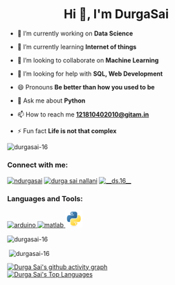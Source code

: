 <h1 align="center">Hi 👋, I'm DurgaSai</h1>


- 🔭 I’m currently working on **Data Science**

- 🌱 I’m currently learning **Internet of things**

- 👯 I’m looking to collaborate on **Machine Learning**

- 🤝 I’m looking for help with **SQL, Web Development**

- 😄 Pronouns **Be better than how you used to be**

- 💬 Ask me about **Python**

- 📫 How to reach me **121810402010@gitam.in**

- ⚡ Fun fact **Life is not that complex**


<p align="left"> <img src="https://komarev.com/ghpvc/?username=durgasai-16&label=Profile%20views&color=0e75b6&style=flat" alt="durgasai-16" /> </p>
<h3 align="left">Connect with me:</h3>
<p align="left">
<a href="https://twitter.com/ndurgasai" target="blank"><img align="center" src="https://raw.githubusercontent.com/rahuldkjain/github-profile-readme-generator/master/src/images/icons/Social/twitter.svg" alt="ndurgasai" height="30" width="40" /></a>
<a href="https://www.linkedin.com/in/durga-sai-nallani-16121999d/" target="blank"><img align="center" src="https://raw.githubusercontent.com/rahuldkjain/github-profile-readme-generator/master/src/images/icons/Social/linked-in-alt.svg" alt="durga sai nallani" height="30" width="40" /></a>
<a href="https://instagram.com/__ds.16__" target="blank"><img align="center" src="https://raw.githubusercontent.com/rahuldkjain/github-profile-readme-generator/master/src/images/icons/Social/instagram.svg" alt="__ds.16__" height="30" width="40" /></a>
</p>

<h3 align="left">Languages and Tools:</h3>
<p align="left"> <a href="https://www.arduino.cc/" target="_blank"> <img src="https://cdn.worldvectorlogo.com/logos/arduino-1.svg" alt="arduino" width="40" height="40"/> </a> <a href="https://www.mathworks.com/" target="_blank"> <img src="https://upload.wikimedia.org/wikipedia/commons/2/21/Matlab_Logo.png" alt="matlab" width="40" height="40"/> </a> <a href="https://www.python.org" target="_blank"> <img src="https://raw.githubusercontent.com/devicons/devicon/master/icons/python/python-original.svg" alt="python" width="40" height="40"/> </a> </p>

<p><img align="center" src="https://github-readme-streak-stats.herokuapp.com/?user=durgasai-16&" alt="durgasai-16" /></p>
<p>&nbsp;<img align="center" src="https://github-readme-stats.vercel.app/api?username=durgasai-16&show_icons=true&locale=en" alt="durgasai-16" /></p>


[![Durga Sai's github activity graph](https://activity-graph.herokuapp.com/graph?username=DurgaSai-16)](https://github.com/DurgaSai-16/github-readme-activity-graph)  
[![Durga Sai's Top Languages](https://github-readme-stats.vercel.app/api/top-langs/?username=DurgaSai-16)](https://github.com/DurgaSai-16/github-readme-stats)
<!--
**DurgaSai-16/DurgaSai-16** is a ✨ _special_ ✨ repository because its `README.md` (this file) appears on your GitHub profile.

Here are some ideas to get you started:

- 🔭 I’m currently working on ...
- 🌱 I’m currently learning ...
- 👯 I’m looking to collaborate on ...
- 🤔 I’m looking for help with ...
- 💬 Ask me about ...
- 📫 How to reach me: ...
- 😄 Pronouns: ...
- ⚡ Fun fact: ...
-->
